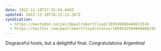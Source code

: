 ```yaml
---
date: 2022-12-18T17:55:54.649Z
updated: 2022-12-18T18:22:13.367Z
syndication:
  - https://mastodon.social/@paulrobertlloyd/109536066446672534
  - https://twitter.com/paulrobertlloyd/status/1604542564966666241
---
```

Disgraceful hosts, but a delightful final. Congratulations Argentina!
